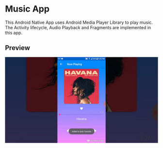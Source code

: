 # Music App
This Android Native App uses Android Media Player Library to play music. The Activity lifecycle, Audio Playback and Fragments are implemented in this app. 

## Preview
![alt Preview](https://github.com/Sherry112/Music-App/blob/master/preview.jpg)

